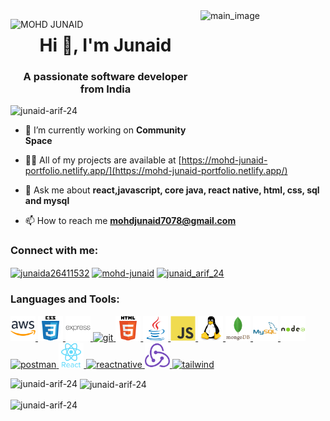 <img align="right" width="200" height="200" src="[URL](https://media.tenor.com/2fXbn6Xtt0UAAAAC/software-software-development.gif)" alt="main_image" />

<p><img align="left" src="https://github-readme-stats.vercel.app/api/top-langs?username=Mohd Junaid&show_icons=true&locale=en&layout=compact" alt="MOHD JUNAID" /></p

### <h1 align="center">Hi 👋, I'm Junaid</h1>
<h3 align="center">A passionate software developer from India</h3>

<p align="left"> <img src="https://komarev.com/ghpvc/?username=junaid-arif-24&label=Profile%20views&color=0e75b6&style=flat" alt="junaid-arif-24" /> </p>

- 🔭 I’m currently working on **Community Space**

- 👨‍💻 All of my projects are available at [https://mohd-junaid-portfolio.netlify.app/](https://mohd-junaid-portfolio.netlify.app/)

- 💬 Ask me about **react,javascript, core java, react native, html, css, sql and mysql**

- 📫 How to reach me **mohdjunaid7078@gmail.com**

<h3 align="left">Connect with me:</h3>
<p align="left">
<a href="https://twitter.com/junaida26411532" target="blank"><img align="center" src="https://raw.githubusercontent.com/rahuldkjain/github-profile-readme-generator/master/src/images/icons/Social/twitter.svg" alt="junaida26411532" height="30" width="40" /></a>
<a href="https://linkedin.com/in/mohd-junaid" target="blank"><img align="center" src="https://raw.githubusercontent.com/rahuldkjain/github-profile-readme-generator/master/src/images/icons/Social/linked-in-alt.svg" alt="mohd-junaid" height="30" width="40" /></a>
<a href="https://instagram.com/junaid_arif_24" target="blank"><img align="center" src="https://raw.githubusercontent.com/rahuldkjain/github-profile-readme-generator/master/src/images/icons/Social/instagram.svg" alt="junaid_arif_24" height="30" width="40" /></a>
</p>

<h3 align="left">Languages and Tools:</h3>
<p align="left"> <a href="https://aws.amazon.com" target="_blank" rel="noreferrer"> <img src="https://raw.githubusercontent.com/devicons/devicon/master/icons/amazonwebservices/amazonwebservices-original-wordmark.svg" alt="aws" width="40" height="40"/> </a> <a href="https://www.w3schools.com/css/" target="_blank" rel="noreferrer"> <img src="https://raw.githubusercontent.com/devicons/devicon/master/icons/css3/css3-original-wordmark.svg" alt="css3" width="40" height="40"/> </a> <a href="https://expressjs.com" target="_blank" rel="noreferrer"> <img src="https://raw.githubusercontent.com/devicons/devicon/master/icons/express/express-original-wordmark.svg" alt="express" width="40" height="40"/> </a> <a href="https://git-scm.com/" target="_blank" rel="noreferrer"> <img src="https://www.vectorlogo.zone/logos/git-scm/git-scm-icon.svg" alt="git" width="40" height="40"/> </a> <a href="https://www.w3.org/html/" target="_blank" rel="noreferrer"> <img src="https://raw.githubusercontent.com/devicons/devicon/master/icons/html5/html5-original-wordmark.svg" alt="html5" width="40" height="40"/> </a> <a href="https://www.java.com" target="_blank" rel="noreferrer"> <img src="https://raw.githubusercontent.com/devicons/devicon/master/icons/java/java-original.svg" alt="java" width="40" height="40"/> </a> <a href="https://developer.mozilla.org/en-US/docs/Web/JavaScript" target="_blank" rel="noreferrer"> <img src="https://raw.githubusercontent.com/devicons/devicon/master/icons/javascript/javascript-original.svg" alt="javascript" width="40" height="40"/> </a> <a href="https://www.linux.org/" target="_blank" rel="noreferrer"> <img src="https://raw.githubusercontent.com/devicons/devicon/master/icons/linux/linux-original.svg" alt="linux" width="40" height="40"/> </a> <a href="https://www.mongodb.com/" target="_blank" rel="noreferrer"> <img src="https://raw.githubusercontent.com/devicons/devicon/master/icons/mongodb/mongodb-original-wordmark.svg" alt="mongodb" width="40" height="40"/> </a> <a href="https://www.mysql.com/" target="_blank" rel="noreferrer"> <img src="https://raw.githubusercontent.com/devicons/devicon/master/icons/mysql/mysql-original-wordmark.svg" alt="mysql" width="40" height="40"/> </a> <a href="https://nodejs.org" target="_blank" rel="noreferrer"> <img src="https://raw.githubusercontent.com/devicons/devicon/master/icons/nodejs/nodejs-original-wordmark.svg" alt="nodejs" width="40" height="40"/> </a> <a href="https://postman.com" target="_blank" rel="noreferrer"> <img src="https://www.vectorlogo.zone/logos/getpostman/getpostman-icon.svg" alt="postman" width="40" height="40"/> </a> <a href="https://reactjs.org/" target="_blank" rel="noreferrer"> <img src="https://raw.githubusercontent.com/devicons/devicon/master/icons/react/react-original-wordmark.svg" alt="react" width="40" height="40"/> </a> <a href="https://reactnative.dev/" target="_blank" rel="noreferrer"> <img src="https://reactnative.dev/img/header_logo.svg" alt="reactnative" width="40" height="40"/> </a> <a href="https://redux.js.org" target="_blank" rel="noreferrer"> <img src="https://raw.githubusercontent.com/devicons/devicon/master/icons/redux/redux-original.svg" alt="redux" width="40" height="40"/> </a> <a href="https://tailwindcss.com/" target="_blank" rel="noreferrer"> <img src="https://www.vectorlogo.zone/logos/tailwindcss/tailwindcss-icon.svg" alt="tailwind" width="40" height="40"/> </a> </p>

<p><img align="left" src="https://github-readme-stats.vercel.app/api/top-langs?username=junaid-arif-24&show_icons=true&locale=en&layout=compact" alt="junaid-arif-24" /></p>

<p>&nbsp;<img align="center" src="https://github-readme-stats.vercel.app/api?username=junaid-arif-24&show_icons=true&locale=en" alt="junaid-arif-24" /></p>

<p><img align="center" src="https://github-readme-streak-stats.herokuapp.com/?user=junaid-arif-24&" alt="junaid-arif-24" /></p>

